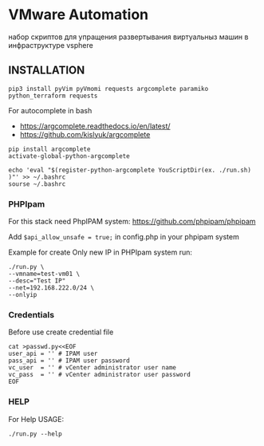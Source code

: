 # VMware Automation #
набор скриптов для упращения развертывания виртуальныз машин в инфраструктуре vsphere

## INSTALLATION ##
```
pip3 install pyVim pyVmomi requests argcomplete paramiko python_terraform requests 
```
For autocomplete in bash
 *  https://argcomplete.readthedocs.io/en/latest/
 *  https://github.com/kislyuk/argcomplete
```
pip install argcomplete
activate-global-python-argcomplete

echo 'eval "$(register-python-argcomplete YouScriptDir(ex. ./run.sh) )"' >> ~/.bashrc
sourse ~/.bashrc
```

### PHPIpam ###
For this stack need PhpIPAM system: https://github.com/phpipam/phpipam

Add ```$api_allow_unsafe = true;``` in config.php in your phpipam system

Example for create Only new IP in PHPIpam system run:
```
./run.py \
--vmname=test-vm01 \
--desc="Test IP"
--net=192.168.222.0/24 \
--onlyip
```

### Credentials ###
Before use create credential file
```
cat >passwd.py<<EOF
user_api = '' # IPAM user
pass_api = '' # IPAM user password
vc_user  = '' # vCenter administrator user name
vc_pass  = '' # vCenter administrator user password
EOF
```

### HELP ###
For Help USAGE: 
```
./run.py --help
```
